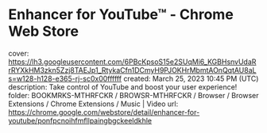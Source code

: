 # Enhancer for YouTube™ - Chrome Web Store

cover: https://lh3.googleusercontent.com/6PBcKpsoS15e2SUqMi6_KGBHsnvUdaRrRYXkHM3zkn5Zzj8TAEJp1_RtykaCfn1DCmyH9PJOKHrMbmtAOnQqtAU8aLs=w128-h128-e365-rj-sc0x00ffffff
created: March 25, 2023 10:45 PM (UTC)
description: Take control of YouTube and boost your user experience!
folder: BOOKMRKS-MTHRFCKR / BROWSR-MTHRFCKR / Browser / Browser Extensions / Chrome Extensions / Music | Video
url: https://chrome.google.com/webstore/detail/enhancer-for-youtube/ponfpcnoihfmfllpaingbgckeeldkhle